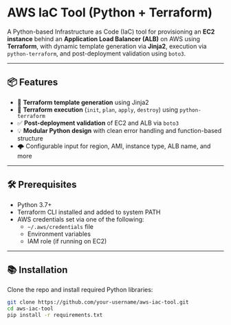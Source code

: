 # AWS IaC Tool (Python + Terraform)

A Python-based Infrastructure as Code (IaC) tool for provisioning an **EC2 instance** behind an **Application Load Balancer (ALB)** on AWS using **Terraform**, with dynamic template generation via **Jinja2**, execution via `python-terraform`, and post-deployment validation using `boto3`.

---

## 📦 Features

- 🔧 **Terraform template generation** using Jinja2
- 🚀 **Terraform execution** (`init`, `plan`, `apply`, `destroy`) using `python-terraform`
- ✅ **Post-deployment validation** of EC2 and ALB via `boto3`
- 💡 **Modular Python design** with clean error handling and function-based structure
- 🌩️ Configurable input for region, AMI, instance type, ALB name, and more

---

## 🛠️ Prerequisites

- Python 3.7+
- Terraform CLI installed and added to system PATH
- AWS credentials set via one of the following:
  - `~/.aws/credentials` file
  - Environment variables
  - IAM role (if running on EC2)

---

## 📚 Installation

Clone the repo and install required Python libraries:

```bash
git clone https://github.com/your-username/aws-iac-tool.git
cd aws-iac-tool
pip install -r requirements.txt
